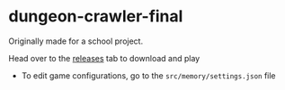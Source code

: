 # dungeon-crawler-final
 
Originally made for a school project.

Head over to the [releases](https://github.com/Sibi-Agilan-17/dungeon-crawler-final/releases) tab to download and play


* To edit game configurations, go to the `src/memory/settings.json` file